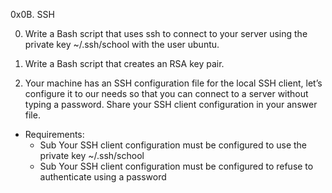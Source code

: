 0x0B. SSH

0. Write a Bash script that uses ssh to connect to your server using the private key ~/.ssh/school with the user ubuntu.

1. Write a Bash script that creates an RSA key pair.

2. Your machine has an SSH configuration file for the local SSH client, let’s configure it to our needs so that you can connect to a server without typing a password. Share your SSH client configuration in your answer file.

* Requirements:
	* Sub Your SSH client configuration must be configured to use the private key ~/.ssh/school
	* Sub Your SSH client configuration must be configured to refuse to authenticate using a password
